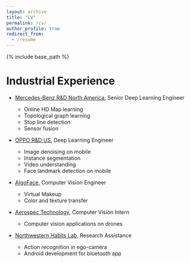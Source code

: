 ```yaml
---
layout: archive
title: "CV"
permalink: /cv/
author_profile: true
redirect_from:
  - /resume
---
```


{% include base_path %}

Industrial Experience
======
* [Mercedes-Benz R&D North America](https://mbrdna.com/), Senior Deep Learning Engineer
  * Online HD Map learning
  * Topological graph learning
  * Stop line detection
  * Sensor fusion

* [OPPO R&D US](https://www.oppo.com/en/), Deep Learning Engineer
  * Image denoising on mobile
  * Instance segmentation
  * Video understanding
  * Face landmark detection on mobile

* [AlgoFace](https://www.algoface.ai/), Computer Vision Engineer
  * Virtual Makeup
  * Color and texture transfer

* [Aerospec Technology](https://aerospec.us/), Computer Vision Intern
  * Computer vision applications on drones

* [Northwestern Habits Lab](http://www.nalshurafa.com/), Research Assistance
  * Action recognition in ego-camera
  * Android development for bluetooth app
  

